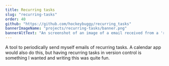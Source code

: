 ```yaml
---
title: Recurring tasks
slug: "recurring-tasks"
order: 40
github: "https://github.com/hockeybuggy/recurring_tasks"
bannerImageName: "projects/recurring-tasks/banner.png"
bannerAltText: "An screenshot of an image of a email received from a 'recurring' email address. The is a list of upcoming tasks."
---
```


A tool to periodically send myself emails of recurring tasks. A calendar app
would also do this, but having recurring tasks in version control is something
I wanted and writing this was quite fun.

<!-- excerpt -->

